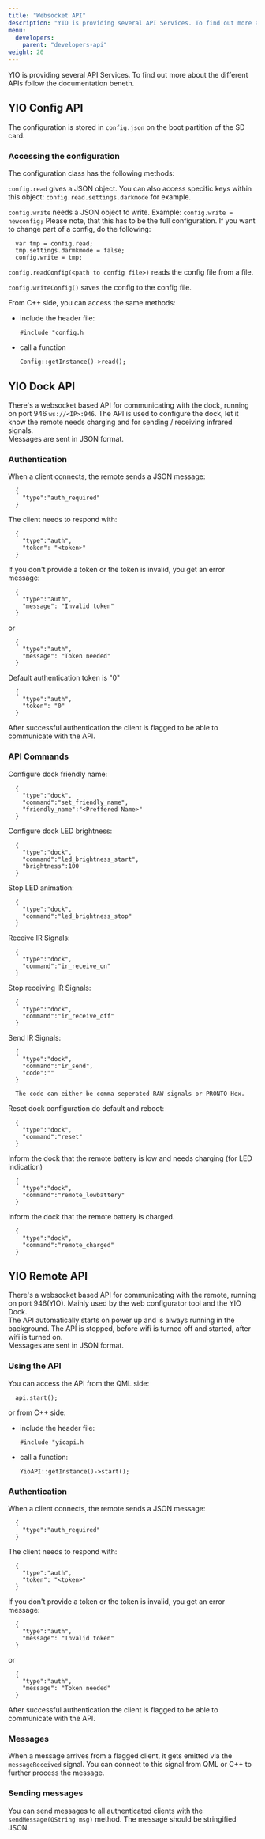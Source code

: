 ```yaml
---
title: "Websocket API"
description: "YIO is providing several API Services. To find out more about the different APIs follow the documentation beneth."
menu:
  developers:
    parent: "developers-api"
weight: 20
---
```


YIO is providing several API Services. To find out more about the different APIs follow the documentation beneth.

## YIO Config API

The configuration is stored in `config.json` on the boot partition of the SD card.

### Accessing the configuration

The configuration class has the following methods:

`config.read` gives a JSON object. You can also access specific keys within this object: `config.read.settings.darkmode` for example.

`config.write` needs a JSON object to write. Example: `config.write = newconfig;` Please note, that this has to be the full configuration. If you want to change part of a config, do the following:

      var tmp = config.read;
      tmp.settings.darmkmode = false;
      config.write = tmp;

`config.readConfig(<path to config file>)` reads the config file from a file.

`config.writeConfig()` saves the config to the config file.

From C++ side, you can access the same methods:

- include the header file:

      #include "config.h

- call a function

      Config::getInstance()->read();

## YIO Dock API

There's a websocket based API for communicating with the dock, running on port 946 `ws://<IP>:946`. The API is used to configure the dock, let it know the remote needs charging and for sending / receiving infrared signals.  
Messages are sent in JSON format.

### Authentication

When a client connects, the remote sends a JSON message:

      {
        "type":"auth_required"
      }

The client needs to respond with:

      {
        "type":"auth",
        "token": "<token>"
      }

If you don't provide a token or the token is invalid, you get an error message:

      {
        "type":"auth",
        "message": "Invalid token"
      }

or

      {
        "type":"auth",
        "message": "Token needed"
      }

Default authentication token is "0"

      {
        "type":"auth",
        "token": "0"
      }

After successful authentication the client is flagged to be able to communicate with the API.

### API Commands

Configure dock friendly name:

      {
        "type":"dock",
        "command":"set_friendly_name",
        "friendly_name":"<Preffered Name>"
      }

Configure dock LED brightness:

      {
        "type":"dock",
        "command":"led_brightness_start",
        "brightness":100
      }

Stop LED animation:

      {
        "type":"dock",
        "command":"led_brightness_stop"
      }

Receive IR Signals:

      {
        "type":"dock",
        "command":"ir_receive_on"
      }

Stop receiving IR Signals:

      {
        "type":"dock",
        "command":"ir_receive_off"
      }

Send IR Signals:

      {
        "type":"dock",
        "command":"ir_send",
        "code":""
      }

      The code can either be comma seperated RAW signals or PRONTO Hex.

Reset dock configuration do default and reboot:

      {
        "type":"dock",
        "command":"reset"
      }

Inform the dock that the remote battery is low and needs charging (for LED indication)

      {
        "type":"dock",
        "command":"remote_lowbattery"
      }

Inform the dock that the remote battery is charged.

      {
        "type":"dock",
        "command":"remote_charged"
      }

## YIO Remote API

There's a websocket based API for communicating with the remote, running on port 946(YIO). Mainly used by the web configurator tool and the YIO Dock.  
The API automatically starts on power up and is always running in the background. The API is stopped, before wifi is turned off and started, after wifi is turned on.  
Messages are sent in JSON format.

### Using the API

You can access the API from the QML side:

      api.start();

or from C++ side:

- include the header file:

      #include "yioapi.h

- call a function:

      YioAPI::getInstance()->start();

### Authentication

When a client connects, the remote sends a JSON message:

      {
        "type":"auth_required"
      }

The client needs to respond with:

      {
        "type":"auth",
        "token": "<token>"
      }

If you don't provide a token or the token is invalid, you get an error message:

      {
        "type":"auth",
        "message": "Invalid token"
      }

or

      {
        "type":"auth",
        "message": "Token needed"
      }

After successful authentication the client is flagged to be able to communicate with the API.

### Messages

When a message arrives from a flagged client, it gets emitted via the `messageReceived` signal. You can connect to this signal from QML or C++ to further process the message.

### Sending messages

You can send messages to all authenticated clients with the `sendMessage(QString msg)` method. The message should be stringified JSON.
